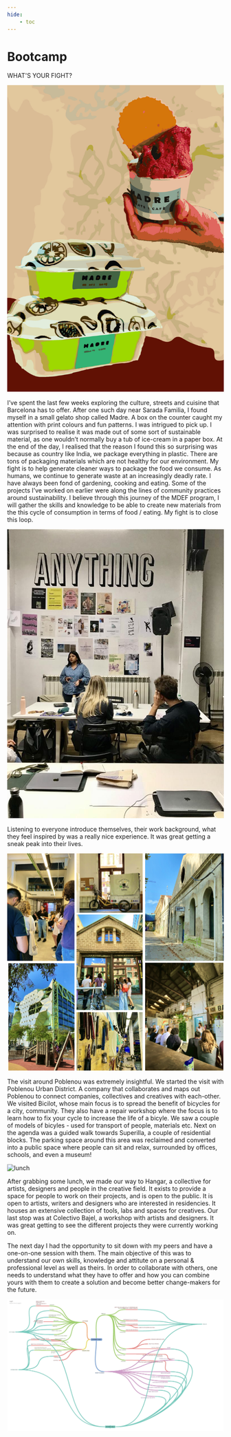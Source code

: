 ```yaml
---
hide:
    - toc
---
```


# Bootcamp

WHAT'S YOUR FIGHT?

![myfight](../images/MyFight.jpg)


I’ve spent the last few weeks exploring the culture, streets and cuisine that Barcelona has to offer. After one such day near Sarada Familia, I found myself in a small gelato shop called Madre. A box on the counter caught my attention with print colours and fun patterns. I was intrigued to pick up. I was surprised to realise it was made out of some sort of sustainable material, as one wouldn’t normally buy a tub of ice-cream in a paper box. At the end of the day, I realised that the reason I found this so surprising was because as country like India, we package everything in plastic.
There are tons of packaging materials which are not healthy for our environment. My fight is to help generate cleaner ways to package the food we consume. As humans, we continue to generate waste at an increasingly deadly rate. I have always been fond of gardening, cooking and eating. Some of the projects I’ve worked on earlier were along the lines of community practices around sustainability.
I believe through this journey of the MDEF program, I will gather the skills and knowledge to be able to create new materials from the this cycle of consumption in terms of food / eating. My fight is to close this loop.

![](../images/FightPresentation.jpg)

Listening to everyone introduce themselves, their work background, what they feel inspired by was a really nice experience. It was great getting a sneak peak into their lives.





![](../images/Poblenou.jpg)

The visit around Poblenou was extremely insightful. We started the visit with Poblenou Urban District. A company that collaborates and maps out Poblenou to connect companies, collectives and creatives with each-other. We visited Bicilot, whose main focus is to spread the benefit of bicycles for a city, community. They also have a repair workshop where the focus is to learn how to fix your cycle to increase the life of a bicyle. We saw a couple of models of bicyles - used for transport of people, materials etc. Next on the agenda was a guided walk towards Superilla, a couple of residential blocks. The parking space around this area was reclaimed and converted into a public space where people can sit and relax, surrounded by offices, schools, and even a museum!

![lunch](../images/Superilla.jpg)

After grabbing some lunch, we made our way to Hangar, a collective for artists, designers and people in the creative field. It exists to provide a space for people to work on their projects, and is open to the public. It is open to artists, writers and designers who are interested in residencies. It houses an extensive collection of tools, labs and spaces for creatives.
Our last stop was at Colectivo Bajel, a workshop with artists and designers. It was great getting to see the different projects they were currently working on.



The next day I had the opportunity to sit down with my peers and have a one-on-one session with them. The main objective of this was to understand our own skills, knowledge and attitute on a personal & professional level as well as theirs. In order to collaborate with others, one needs to understand what they have to offer and how you can combine yours with them to create a solution and become better change-makers for the future.

![](../images/current_future.jpg)
